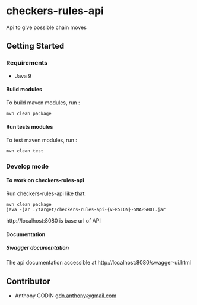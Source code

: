 # checkers-rules-api
Api to give possible chain moves

## Getting Started
### Requirements
* Java 9

#### Build modules
To build maven modules, run :
```sh
mvn clean package
```

#### Run tests modules
To test maven modules, run :
```sh
mvn clean test
```

### Develop mode
#### To work on checkers-rules-api
Run checkers-rules-api like that:
```
mvn clean package
java -jar ./target/checkers-rules-api-{VERSION}-SNAPSHOT.jar
```
http://localhost:8080 is base url of API

#### Documentation
##### Swagger documentation
The api documentation accessible at http://localhost:8080/swagger-ui.html

## Contributor
* Anthony GODIN <gdn.anthony@gmail.com>
